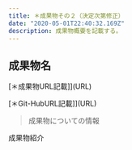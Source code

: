 ```yaml
---
title: ＊成果物その２（決定次第修正）
date: "2020-05-01T22:40:32.169Z"
description: 成果物概要を記載する。
---
```


## 成果物名

[＊成果物URL記載]](URL)

[＊Git-HubURL記載]](URL)

> 成果物についての情報

成果物紹介